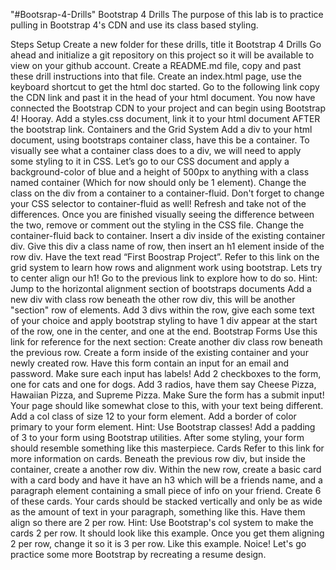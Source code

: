 "#Bootsrap-4-Drills" 
Bootstrap 4 Drills
The purpose of this lab is to practice pulling in Bootstrap 4's CDN and use its class based styling.

Steps
Setup
Create a new folder for these drills, title it Bootstrap 4 Drills
Go ahead and initialize a git repository on this project so it will be available to view on your github account.
Create a README.md file, copy and past these drill instructions into that file.
Create an index.html page, use the keyboard shortcut to get the html doc started.
Go to the following link copy the CDN link and past it in the head of your html document.
You now have connected the Bootstrap CDN to your project and can begin using Bootstrap 4! Hooray.
Add a styles.css document, link it to your html document AFTER the bootstrap link.
Containers and the Grid System
Add a div to your html document, using bootstraps container class, have this be a container.
To visually see what a container class does to a div, we will need to apply some styling to it in CSS. Let’s go to our CSS document and apply a background-color of blue and a height of 500px to anything with a class named container (Which for now should only be 1 element).
Change the class on the div from a container to a container-fluid. Don't forget to change your CSS selector to container-fluid as well! Refresh and take not of the differences. Once you are finished visually seeing the difference between the two, remove or comment out the styling in the CSS file.
Change the container-fluid back to container.
Insert a div inside of the existing container div. Give this div a class name of row, then insert an h1 element inside of the row div. Have the text read “First Boostrap Project”.
Refer to this link on the grid system to learn how rows and alignment work using bootstrap.
Lets try to center align our h1! Go to the previous link to explore how to do so.
Hint: Jump to the horizontal alignment section of bootstraps documents
Add a new div with class row beneath the other row div, this will be another "section" row of elements. Add 3 divs within the row, give each some text of your choice and apply bootstrap styling to have 1 div appear at the start of the row, one in the center, and one at the end.
Bootstrap Forms
Use this link for reference for the next section:
Create another div class row beneath the previous row.
Create a form inside of the existing container and your newly created row.
Have this form contain an input for an email and password. Make sure each input has labels!
Add 2 checkboxes to the form, one for cats and one for dogs.
Add 3 radios, have them say Cheese Pizza, Hawaiian Pizza, and Supreme Pizza.
Make Sure the form has a submit input!
Your page should like somewhat close to this, with your text being different.
Add a col class of size 12 to your form element.
Add a border of color primary to your form element.
Hint: Use Bootstrap classes!
Add a padding of 3 to your form using Bootstrap utilities.
After some styling, your form should resemble something like this masterpiece.
Cards
Refer to this link for more information on cards.
Beneath the previous row div, but inside the container, create a another row div.
Within the new row, create a basic card with a card body and have it have an h3 which will be a friends name, and a paragraph element containing a small piece of info on your friend. Create 6 of these cards.
Your cards should be stacked vertically and only be as wide as the amount of text in your paragraph, something like this.
Have them align so there are 2 per row.
Hint: Use Bootstrap's col system to make the cards 2 per row.
It should look like this example.
Once you get them aligning 2 per row, change it so it is 3 per row.
Like this example.
Noice! Let's go practice some more Bootstrap by recreating a resume design.